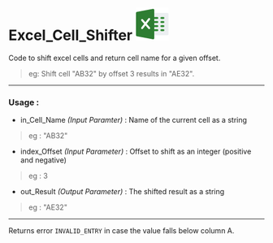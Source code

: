 
# Excel_Cell_Shifter ![alt text](https://github.com/alexthomas96/Excel_Cell_Shifter/blob/master/excelicon.png "Image Source : <https://camo.githubusercontent.com/b717aba80a45ddfd295ee23526382eeae2c0eb77/687474703a2f2f61313835322e70686f626f732e6170706c652e636f6d2f75732f7233302f507572706c65332f76342f36622f37622f62392f36623762623939392d316561322d393333322d653031612d6632383939313730633964392f6d7a6c2e626665766e73737a2e706e67>")

Code to shift excel cells and return cell name for a given offset. 
> eg: Shift cell "AB32" by offset 3 results in "AE32".

***

### Usage : 
* in_Cell_Name _(Input Paramter)_ : Name of the current cell as a string 
> eg : "AB32"
                                
* index_Offset _(Input Parameter)_ : Offset to shift as an integer (positive and negative)
> eg : 3
                                 
* out_Result _(Output Parameter)_ : The shifted result as a string
> eg : "AE32"

***

Returns error `INVALID_ENTRY` in case the value falls below column A. 
